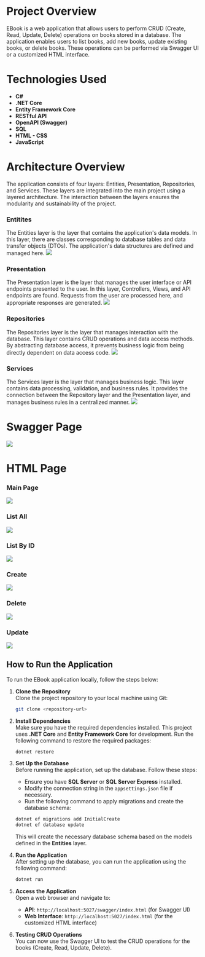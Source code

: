 # Project Overview

EBook is a web application that allows users to perform CRUD (Create, Read, Update, Delete) operations on books stored in a database. The application enables users to list books, add new books, update existing books, or delete books. These operations can be performed via Swagger UI or a customized HTML interface.

# Technologies Used
- **C#**  
- **.NET Core**  
- **Entity Framework Core**  
- **RESTful API**  
- **OpenAPI (Swagger)**  
- **SQL**  
- **HTML - CSS**
- **JavaScript**

# Architecture  Overview

The application consists of four layers: Entities, Presentation, Repositories, and Services. These layers are integrated into the main project using a layered architecture. The interaction between the layers ensures the modularity and sustainability of the project.

### Entitites ###
The Entities layer is the layer that contains the application's data models. In this layer, there are classes corresponding to database tables and data transfer objects (DTOs). The application's data structures are defined and managed here.
![](/EBook/.thumbnails/L-Entities.png)

### Presentation
The Presentation layer is the layer that manages the user interface or API endpoints presented to the user. In this layer, Controllers, Views, and API endpoints are found. Requests from the user are processed here, and appropriate responses are generated.
![](/EBook/.thumbnails/L-Presentation.png)

### Repositories
The Repositories layer is the layer that manages interaction with the database. This layer contains CRUD operations and data access methods. By abstracting database access, it prevents business logic from being directly dependent on data access code.
![](/EBook/.thumbnails/L-Repositories.png)

### Services
The Services layer is the layer that manages business logic. This layer contains data processing, validation, and business rules. It provides the connection between the Repository layer and the Presentation layer, and manages business rules in a centralized manner.
![](/EBook/.thumbnails/L-Services.png)

# Swagger Page
![](/EBook/.thumbnails/EBookHTML-1.png)

# HTML Page
### Main Page
![](/EBook/.thumbnails/EBookHTML-2.png)
### List All
![](/EBook/.thumbnails/EBookHTML-3.png)
### List By ID
![](/EBook/.thumbnails/EBookHTML-4.png)
### Create
![](/EBook/.thumbnails/EBookHTML-5.png)
### Delete 
![](/EBook/.thumbnails/EBookHTML-6.png)
### Update
![](/EBook/.thumbnails/EBookHTML-7.png)

## How to Run the Application

To run the EBook application locally, follow the steps below:

1. **Clone the Repository**  
Clone the project repository to your local machine using Git:

    ```bash
    git clone <repository-url>
    ```

2. **Install Dependencies**  
Make sure you have the required dependencies installed. This project uses **.NET Core** and **Entity Framework Core** for development. Run the following command to restore the required packages:

    ```bash
    dotnet restore
    ```

3. **Set Up the Database**  
Before running the application, set up the database. Follow these steps:

    - Ensure you have **SQL Server** or **SQL Server Express** installed.
    - Modify the connection string in the `appsettings.json` file if necessary.
    - Run the following command to apply migrations and create the database schema:

    ```bash
    dotnet ef migrations add InitialCreate
    dotnet ef database update
    ```

    This will create the necessary database schema based on the models defined in the **Entities** layer.

4. **Run the Application**  
After setting up the database, you can run the application using the following command:

    ```bash
    dotnet run
    ```

5. **Access the Application**  
Open a web browser and navigate to:

    - **API**: `http://localhost:5027/swagger/index.html` (for Swagger UI)
    - **Web Interface**: `http://localhost:5027/index.html` (for the customized HTML interface)

6. **Testing CRUD Operations**  
You can now use the Swagger UI to test the CRUD operations for the books (Create, Read, Update, Delete).






